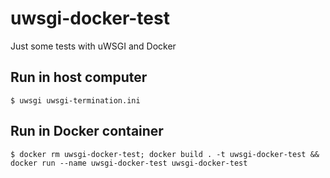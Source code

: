 # uwsgi-docker-test

Just some tests with uWSGI and Docker

## Run in host computer

`$ uwsgi uwsgi-termination.ini`

## Run in Docker container

`$ docker rm uwsgi-docker-test; docker build . -t uwsgi-docker-test && docker run --name uwsgi-docker-test uwsgi-docker-test`
